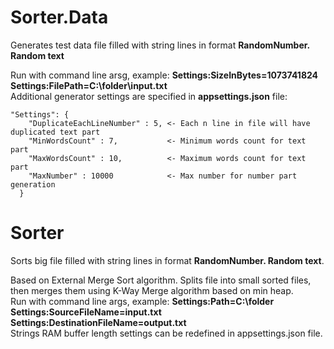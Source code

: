 # Sorter.Data <br/> 
Generates test data file filled with string lines in format **RandomNumber. Random text**<br/> 

Run with command line arsg, example: **Settings:SizeInBytes=1073741824 Settings:FilePath=C:\folder\input.txt**<br/> 
Additional generator settings are specified in **appsettings.json** file:<br/> 

```
"Settings": {
    "DuplicateEachLineNumber" : 5, <- Each n line in file will have duplicated text part
    "MinWordsCount" : 7,           <- Minimum words count for text part
    "MaxWordsCount" : 10,          <- Maximum words count for text part
    "MaxNumber" : 10000            <- Max number for number part generation
  }
```  

# Sorter <br/> 
Sorts big file filled with string lines in format **RandomNumber. Random text**.<br/> 

Based on External Merge Sort algorithm. Splits file into small sorted files, then merges them using K-Way Merge algorithm based on min heap.<br/> 
Run with command line args, example: **Settings:Path=C:\folder Settings:SourceFileName=input.txt Settings:DestinationFileName=output.txt**<br/> 
Strings RAM buffer length settings can be redefined in appsettings.json file.<br/> 
